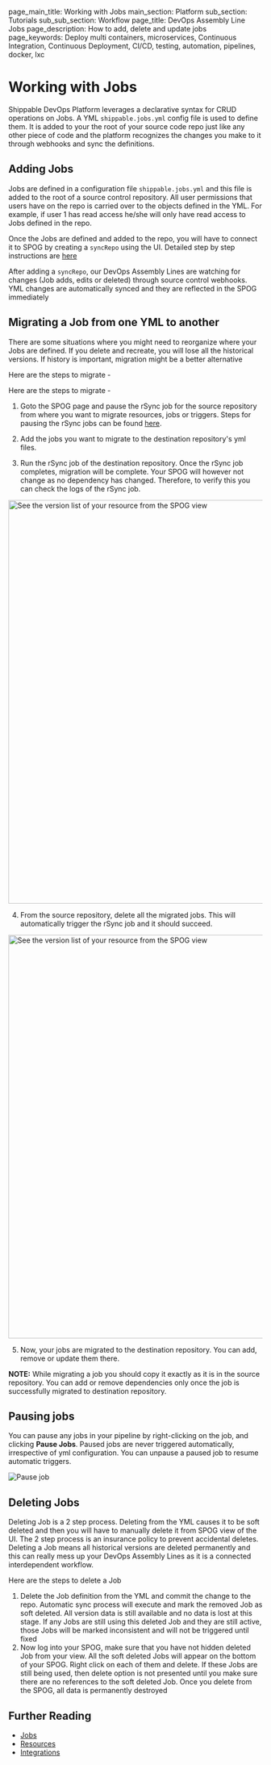 page_main_title: Working with Jobs
main_section: Platform
sub_section: Tutorials
sub_sub_section: Workflow
page_title: DevOps Assembly Line Jobs
page_description: How to add, delete and update jobs
page_keywords: Deploy multi containers, microservices, Continuous Integration, Continuous Deployment, CI/CD, testing, automation, pipelines, docker, lxc


# Working with Jobs
Shippable DevOps Platform leverages a declarative syntax for CRUD operations on Jobs. A YML `shippable.jobs.yml` config file is used to define them. It is added to your the root of your source code repo just like any other piece of code and the platform recognizes the changes you make to it through webhooks and sync the definitions.

<a name="adding"></a>
## Adding Jobs
Jobs are defined in a configuration file `shippable.jobs.yml` and this file is added to the root of a source control repository. All user permissions that users have on the repo is carried over to the objects defined in the YML. For example, if user 1 has read access he/she will only have read access to Jobs defined in the repo.

Once the Jobs are defined and added to the repo, you will have to connect it to SPOG by creating a `syncRepo` using the UI. Detailed step by step instructions are [here ](/platform/workflow/resource/syncrepo)

After adding a `syncRepo`, our DevOps Assembly Lines are watching for changes (Job adds, edits or deleted) through source control webhooks. YML changes are automatically synced and they are reflected in the SPOG immediately

<a name="migrate"></a>
## Migrating a Job from one YML to another
There are some situations where you might need to reorganize where your Jobs are defined. If you delete and recreate, you will lose all the historical versions. If history is important, migration might be a better alternative

Here are the steps to migrate -

Here are the steps to migrate -

1. Goto the SPOG page and pause the rSync job for the source repository from where you want to migrate resources, jobs or triggers. Steps for pausing the rSync jobs can be found [here](/platform//tutorial/workflow/howto-crud-job#pausing-jobs).

2. Add the jobs you want to migrate to the destination repository's yml files.

3. Run the rSync job of the destination repository. Once the rSync job completes, migration will be complete. Your SPOG will however not change as no dependency has changed. Therefore, to verify this you can check the logs of the rSync job.
<img src="/images/pipelines/migrationConsoleLog.png" alt="See the version list of your resource from the SPOG view" style="width:800px;vertical-align: middle;display: block;margin-left: auto;margin-right: auto;"/>

4. From the source repository, delete all the migrated jobs. This will automatically trigger the rSync job and it should succeed.
<img src="/images/pipelines/resumeJob.png" alt="See the version list of your resource from the SPOG view" style="width:800px;vertical-align: middle;display: block;margin-left: auto;margin-right: auto;"/>

5. Now, your jobs are migrated to the destination repository. You can add, remove or update them there.

**NOTE:** While migrating a job you should copy it exactly as it is in the source repository. You can add or remove dependencies only once the job is successfully migrated to destination repository.


<a name="pause"></a>
## Pausing jobs

You can pause any jobs in your pipeline by right-clicking on the job, and clicking **Pause Jobs**. Paused jobs are never triggered automatically, irrespective of yml configuration. You can unpause a paused job to resume automatic triggers.

<img src="/images/pipelines/pause-job.png" alt="Pause job" style="vertical-align: middle;display: block;margin-left: auto;margin-right: auto;"/>

<a name="delete"></a>
## Deleting Jobs
Deleting Job is a 2 step process. Deleting from the YML causes it to be soft deleted and then you will have to manually delete it from SPOG view of the UI. The 2 step process is an insurance policy to prevent accidental deletes. Deleting a Job means all historical versions are deleted permanently and this can really mess up your DevOps Assembly Lines as it is a connected interdependent workflow.

Here are the steps to delete a Job

1. Delete the Job definition from the YML and commit the change to the repo. Automatic sync process will execute and mark the removed Job as soft deleted. All version data is still available and no data is lost at this stage. If any Jobs are still using this deleted Job and they are still active, those Jobs will be marked inconsistent and will not be triggered until fixed
1. Now log into your SPOG, make sure that you have not hidden deleted Job from your view. All the soft deleted Jobs will appear on the bottom of your SPOG. Right click on each of them and delete. If these Jobs are still being used, then delete option is not presented until you make sure there are no references to the soft deleted Job. Once you delete from the SPOG, all data is permanently destroyed

## Further Reading
* [Jobs](/platform/workflow/job/overview)
* [Resources](/platform/workflow/resource/overview)
* [Integrations](/platform/workflow/integration/overview)
